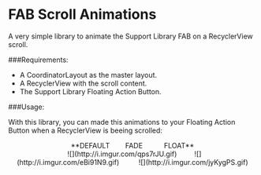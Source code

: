 # FAB Scroll Animations
A very simple library to animate the Support Library FAB on a RecyclerView scroll.

###Requirements:

* A CoordinatorLayout as the master layout.
* A RecyclerView with the scroll content.
* The Support Library Floating Action Button.

###Usage:

With this library, you can made this animations to your Floating Action Button when a RecyclerView is beeing scrolled:

<center>**DEFAULT        FADE           FLOAT**</center>

<center>  ![](http://i.imgur.com/qps7rJU.gif)         ![](http://i.imgur.com/eBi91N9.gif)          ![](http://i.imgur.com/jyKygPS.gif)</center>
